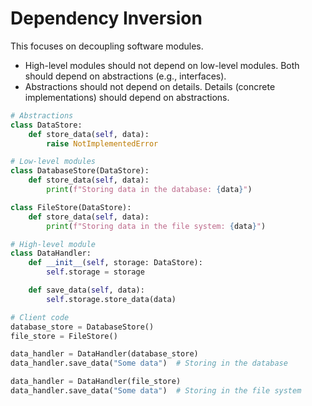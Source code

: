 # Dependency Inversion 

This focuses on decoupling software modules.
- High-level modules should not depend on low-level modules. Both should depend on abstractions (e.g., interfaces).
- Abstractions should not depend on details. Details (concrete implementations) should depend on abstractions.

```python 
# Abstractions
class DataStore:
    def store_data(self, data):
        raise NotImplementedError

# Low-level modules
class DatabaseStore(DataStore):
    def store_data(self, data):
        print(f"Storing data in the database: {data}")

class FileStore(DataStore):
    def store_data(self, data):
        print(f"Storing data in the file system: {data}")

# High-level module
class DataHandler:
    def __init__(self, storage: DataStore):
        self.storage = storage

    def save_data(self, data):
        self.storage.store_data(data)

# Client code
database_store = DatabaseStore()
file_store = FileStore()

data_handler = DataHandler(database_store)
data_handler.save_data("Some data")  # Storing in the database

data_handler = DataHandler(file_store)
data_handler.save_data("Some data")  # Storing in the file system

```
